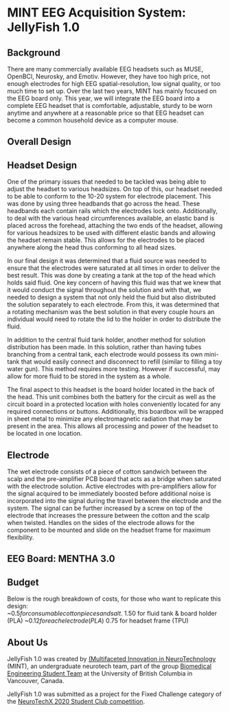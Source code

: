 # MINT EEG Acquisition System: JellyFish 1.0

## Background
There are many commercially available EEG headsets such as MUSE, OpenBCI, Neurosky, and Emotiv. However, they have too high price, not enough electrodes for high EEG spatial-resolution, low signal quality, or too much time to set up. Over the last two years, MINT has mainly focused on the EEG board only. This year, we will integrate the EEG board into a complete EEG headset that is comfortable, adjustable, sturdy to be worn anytime and anywhere at a reasonable price so that EEG headset can become a common household device as a computer mouse.


## Overall Design

## Headset Design
One of the primary issues that needed to be tackled was being able to adjust the headset to various headsizes. On top of this, our headset needed to be able to conform to the 10-20 system for electrode placement. This was done by using three headbands that go across the head. These headbands each contain rails which the electrodes lock onto. Additionally, to deal with the various head circumferences available, an elastic band is placed across the forehead, attaching the two ends of the headset, allowing for various headsizes to be used with different elastic bands and allowing the headset remain stable. This allows for the electrodes to be placed anywhere along the head thus conforming to all head sizes.

In our final design it was determined that a fluid source was needed to ensure that the electrodes were saturated at all times in order to deliver the best result. This was done by creating a tank at the top of the head which holds said fluid. One key concern of having this fluid was that we knew that it would conduct the signal throughout the solution and with that, we needed to design a system that not only held the fluid but also distributed the solution separately to each electrode. From this, it was determined that a rotating mechanism was the best solution in that every couple hours an individual would need to rotate the lid to the holder in order to distribute the fluid.

In addition to the central fluid tank holder, another method for solution distribution has been made. In this solution, rather than having tubes branching from a central tank, each electrode would possess its own mini-tank that would easily connect and disconnect to refill (similar to filling a toy water gun). This method requires more testing. However if successful, may allow for more fluid to be stored in the system as a whole.

The final aspect to this headset is the board holder located in the back of the head. This unit combines both the battery for the circuit as well as the circuit board in a protected location with holes conveniently located for any required connections or buttons. Additionally, this boardbox will be wrapped in sheet metal to minimize any electromagnetic radiation that may be present in the area. This allows all processing and power of the headset to be located in one location. 


## Electrode
The wet electrode consists of a piece of cotton sandwich between the scalp and the pre-amplifier PCB board that acts as a bridge when saturated with the electrode solution. Active electrodes with pre-amplifiers allow for the signal acquired to be immediately boosted before additional noise is incorporated into the signal during the travel between the electrode and the system. The signal can be further increased by a screw on top of the electrode that increases the pressure between the cotton and the scalp when twisted. Handles on the sides of the electrode allows for the component to be mounted and slide on the headset frame for maximum flexibility.

## EEG Board: MENTHA 3.0

## Budget
Below is the rough breakdown of costs, for those who want to replicate this design:  
~$0.5 for consumable cotton pieces and salt.
~$1.50 for fluid tank & board holder (PLA)
~$0.12 for each electrode (PLA)
~$0.75 for headset frame (TPU)

## About Us

JellyFish 1.0 was created by [(Multifaceted Innovation in NeuroTechnology](https://ubcmint.github.io/) (MINT), an undergraduate neurotech team, part of the group [Biomedical Engineering Student Team](http://www.ubcbest.com/) at the University of British Columbia in Vancouver, Canada.

JellyFish 1.0 was submitted as a project for the Fixed Challenge category of the [NeuroTechX 2020 Student Club competition](https://neurotechx.github.io/studentclubs/competition/).
